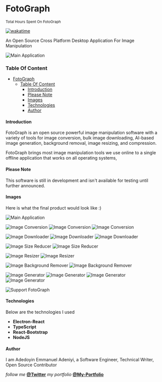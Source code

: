 # FotoGraph

<small>Total Hours Spent On FotoGraph</small>

[![wakatime](https://wakatime.com/badge/user/1cf7c976-595a-4fc7-a7c4-324b43a74aca/project/fdcac2b3-e915-4cfc-9ae0-50c90249bfb3.svg)](https://wakatime.com/badge/user/1cf7c976-595a-4fc7-a7c4-324b43a74aca/project/fdcac2b3-e915-4cfc-9ae0-50c90249bfb3)

An Open Source Cross Platform Desktop Application For Image Manipulation

![Main Application](/assets/screenshots/main-application.png)

### Table Of Content

- [FotoGraph](#fotograph)
    - [Table Of Content](#table-of-content)
      - [Introduction](#introduction)
      - [Please Note](#please-note)
      - [Images](#images)
      - [Technologies](#technologies)
      - [Author](#author)

#### Introduction

FotoGraph is an open source powerful image manipulation software with a variety of tools for image conversion, bulk image downloading, AI-based image generation, background removal, image resizing, and compression.

FotoGraph brings most image manipulation tools we use online to a single offline application that works on all operating systems,

#### Please Note

This software is still in development and isn't available for testing until further announced.

#### Images

Here is what the final product would look like :)

![Main Application](/assets/screenshots/main-application.png)

![Image Conversion ](/assets/screenshots/image-converter.png)
![Image Conversion ](/assets/screenshots/image-converter-2.png)
![Image Conversion ](/assets/screenshots/image-converter-3.png)

![Image Downloader ](/assets/screenshots/image-downloader.png)
![Image Downloader ](/assets/screenshots/image-downloader-2.png)
![Image Downloader ](/assets/screenshots/image-downloader-3.png)

![Image Size Reducer ](/assets/screenshots/image-size-reducer.png)
![Image Size Reducer ](/assets/screenshots/image-size-reducer-2.png)

![Image Resizer ](/assets/screenshots/image-resizer.png)
![Image Resizer ](/assets/screenshots/image-resizer-2.png)

![Image Background Remover](/assets/screenshots/image-background-remover.png)
![Image Background Remover](/assets/screenshots/image-background-remover-2.png)

![Image Generator](/assets/screenshots/image-generator.png)
![Image Generator](/assets/screenshots/image-generator-2.png)
![Image Generator](/assets/screenshots/image-generator-3.png)
![Image Generator](/assets/screenshots/image-generator-4.png)

![Support FotoGraph ](/assets/screenshots/support-project.png)

#### Technologies

Below are the technologies I used

- **Electron-React**
- **TypeScript**
- **React-Bootstrap**
- **NodeJS**

#### Author

I am Adedoyin Emmanuel Adeniyi, a Software Engineer, Technical Writer, Open Source Contributor

_follow me_ **[@Twitter](https://twitter.com/Emmysoft_Tm/)**
_my portfolio_ **[@My-Portfolio](https://adedoyin-emmanuel.netlify.app/)**

